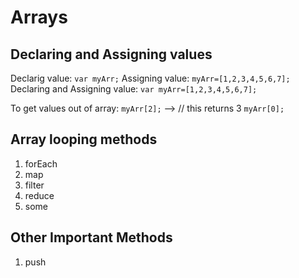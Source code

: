 # Arrays

## Declaring and Assigning values 
Declarig value: `var myArr;`
Assigning value: `myArr=[1,2,3,4,5,6,7];`
Declaring and Assigning value: `var myArr=[1,2,3,4,5,6,7];`

To get values out of array: `myArr[2];` --> // this returns 3 `myArr[0];`

## Array looping methods

  1. forEach
  2. map
  3. filter
  4. reduce
  5. some 

## Other Important Methods

1. push
